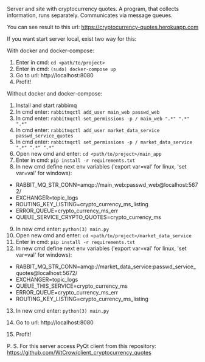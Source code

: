 Server and site with cryptocurrency quotes.
A program, that collects information, runs separately. Communicates via message queues.

You can see result to this url: https://cryptocurrency-quotes.herokuapp.com

If you want start server local, exist two way for this:

With docker and docker-compose:
1) Enter in cmd: `cd <path/to/project>`
2) Enter in cmd: `(sudo) docker-compose up`
3) Go to url: http://localhost:8080
4) Profit!

Without docker and docker-compose:
1) Install and start rabbimq
2) In cmd enter: `rabbitmqctl add_user main_web passwd_web`
3) In cmd enter: `rabbitmqctl set_permissions -p / main_web ".*" ".*" ".*"`
4) In cmd enter: `rabbitmqctl add_user market_data_service passwd_service_quotes`
5) In cmd enter: `rabbitmqctl set_permissions -p / market_data_service ".*" ".*" ".*"`
6) Open new cmd and enter: `cd <path/to/project>/main_app`
7) Enter in cmd: `pip install -r requirements.txt`
8) In new cmd define next env variables ('export var=val' for linux, 'set var=val' for windows):
- RABBIT_MQ_STR_CONN=amqp://main_web:passwd_web@localhost:5672/
- EXCHANGER=topic_logs
- ROUTING_KEY_LISTING=crypto_currency_ms_listing
- ERROR_QUEUE=crypto_currency_ms_err
- QUEUE_SERVICE_CRYPTO_QUOTES=crypto_currency_ms
9) In new cmd enter: `python(3) main.py`
10) Open new cmd and enter: `cd <path/to/project>/market_data_service`
11) Enter in cmd: `pip install -r requirements.txt`
12) In new cmd define next env variables ('export var=val' for linux, 'set var=val' for windows):
- RABBIT_MQ_STR_CONN=amqp://market_data_service:passwd_service_quotes@localhost:5672/
- EXCHANGER=topic_logs
- QUEUE_THIS_SERVICE=crypto_currency_ms
- ERROR_QUEUE=crypto_currency_ms_err
- ROUTING_KEY_LISTING=crypto_currency_ms_listing
13) In new cmd enter: `python(3) main.py`

14) Go to url: http://localhost:8080
15) Profit!

P. S. For this server access PyQt client from this repository: https://github.com/WtCrow/client_cryptocurrency_quotes
